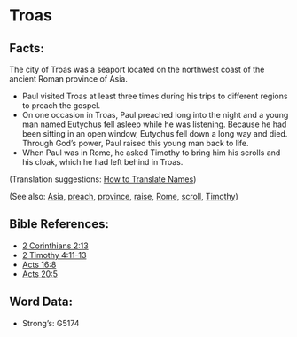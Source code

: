 # Troas

## Facts:

The city of Troas was a seaport located on the northwest coast of the ancient Roman province of Asia.

* Paul visited Troas at least three times during his trips to different regions to preach the gospel.
* On one occasion in Troas, Paul preached long into the night and a young man named Eutychus fell asleep while he was listening. Because he had been sitting in an open window, Eutychus fell down a long way and died. Through God’s power, Paul raised this young man back to life.
* When Paul was in Rome, he asked Timothy to bring him his scrolls and his cloak, which he had left behind in Troas.

(Translation suggestions: [How to Translate Names](rc://en/ta/man/translate/translate-names))

(See also: [Asia](../names/asia.md), [preach](../other/preach.md), [province](../other/province.md), [raise](../other/raise.md), [Rome](../names/rome.md), [scroll](../other/scroll.md), [Timothy](../names/timothy.md))

## Bible References:

* [2 Corinthians 2:13](rc://en/tn/help/2co/02/13)
* [2 Timothy 4:11-13](rc://en/tn/help/2ti/04/11)
* [Acts 16:8](rc://en/tn/help/act/16/08)
* [Acts 20:5](rc://en/tn/help/act/20/05)

## Word Data:

* Strong’s: G5174
